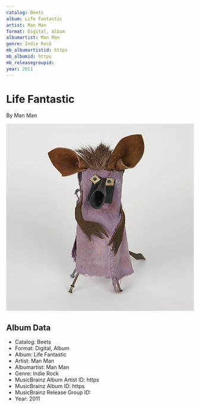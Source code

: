 ```yaml
---
catalog: Beets
album: Life Fantastic
artist: Man Man
format: Digital, Album
albumartist: Man Man
genre: Indie Rock
mb_albumartistid: https
mb_albumid: https
mb_releasegroupid: 
year: 2011
---
```


# Life Fantastic

By Man Man

![](../../assets/beetscovers/Man_Man-Life_Fantastic.jpg)

## Album Data

- Catalog: Beets
- Format: Digital, Album
- Album: Life Fantastic
- Artist: Man Man
- Albumartist: Man Man
- Genre: Indie Rock
- MusicBrainz Album Artist ID: https
- MusicBrainz Album ID: https
- MusicBrainz Release Group ID: 
- Year: 2011

